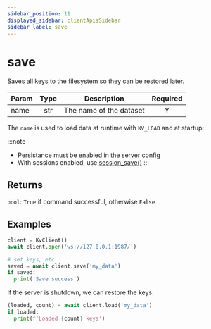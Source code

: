 ```yaml
---
sidebar_position: 11
displayed_sidebar: clientApisSidebar
sidebar_label: save
---
```


# save
Saves all keys to the filesystem so they can be restored later.

|Param|Type|Description|Required|
|--|:-:|--|:-:|
|name|str|The name of the dataset|Y|

The `name` is used to load data at runtime with `KV_LOAD` and at startup:


:::note
- Persistance must be enabled in the server config
- With sessions enabled, use [session_save()](./sessions/Save)
:::


## Returns

`bool`: `True` if command successful, otherwise `False`


## Examples


```py
client = KvClient()
await client.open('ws://127.0.0.1:1987/')

# set keys, etc
saved = await client.save('my_data')
if saved:
  print('Save success')  
```

If the server is shutdown, we can restore the keys:

```py
(loaded, count) = await client.load('my_data')
if loaded:
  print(f'Loaded {count} keys')
```
